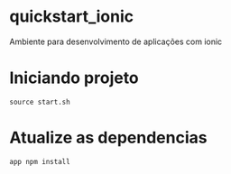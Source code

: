 # quickstart_ionic
Ambiente para desenvolvimento de aplicações com ionic

# Iniciando projeto
```
source start.sh
```
# Atualize as dependencias
```
app npm install
```